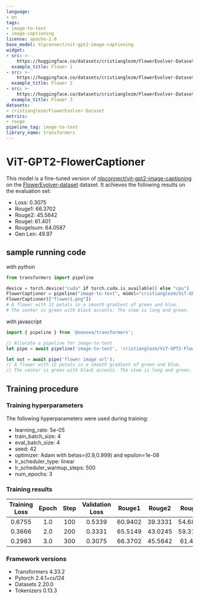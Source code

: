```yaml
---
language:
- en
tags:
- image-to-text
- image-captioning
license: apache-2.0
base_model: nlpconnect/vit-gpt2-image-captioning
widget:
- src: >-
    https://huggingface.co/datasets/cristianglezm/FlowerEvolver-Dataset/resolve/main/flowers/001.png
  example_title: Flower 1
- src: >-
    https://huggingface.co/datasets/cristianglezm/FlowerEvolver-Dataset/resolve/main/flowers/002.png
  example_title: Flower 2
- src: >-
    https://huggingface.co/datasets/cristianglezm/FlowerEvolver-Dataset/resolve/main/flowers/003.png
  example_title: Flower 3
datasets:
- cristianglezm/FlowerEvolver-Dataset
metrics:
- rouge
pipeline_tag: image-to-text
library_name: transformers
---
```


# ViT-GPT2-FlowerCaptioner

This model is a fine-tuned version of [nlpconnect/vit-gpt2-image-captioning](https://huggingface.co/nlpconnect/vit-gpt2-image-captioning) on the [FlowerEvolver-dataset](https://huggingface.co/datasets/cristianglezm/FlowerEvolver-Dataset) dataset.
It achieves the following results on the evaluation set:
- Loss: 0.3075
- Rouge1: 66.3702
- Rouge2: 45.5642
- Rougel: 61.401
- Rougelsum: 64.0587
- Gen Len: 49.97

## sample running code

with python

```python
from transformers import pipeline

device = torch.device("cuda" if torch.cuda.is_available() else "cpu")
FlowerCaptioner = pipeline("image-to-text", model="cristianglezm/ViT-GPT2-FlowerCaptioner", device=device)
FlowerCaptioner(["flower1.png"])
# A flower with 12 petals in a smooth gradient of green and blue. 
# The center is green with black accents. The stem is long and green.
```

with javascript

```javascript
import { pipeline } from '@xenova/transformers';

// Allocate a pipeline for image-to-text
let pipe = await pipeline('image-to-text', 'cristianglezm/ViT-GPT2-FlowerCaptioner-ONNX');

let out = await pipe('flower image url');
// A flower with 12 petals in a smooth gradient of green and blue. 
// The center is green with black accents. The stem is long and green.
```

## Training procedure

### Training hyperparameters

The following hyperparameters were used during training:
- learning_rate: 5e-05
- train_batch_size: 4
- eval_batch_size: 4
- seed: 42
- optimizer: Adam with betas=(0.9,0.999) and epsilon=1e-08
- lr_scheduler_type: linear
- lr_scheduler_warmup_steps: 500
- num_epochs: 3

### Training results

| Training Loss | Epoch | Step | Validation Loss | Rouge1  | Rouge2  | Rougel  | Rougelsum | Gen Len |
|:-------------:|:-----:|:----:|:---------------:|:-------:|:-------:|:-------:|:---------:|:-------:|
| 0.6755        | 1.0   | 100  | 0.5339          | 60.9402 | 39.3331 | 54.6889 | 59.45     | 36.75   |
| 0.3666        | 2.0   | 200  | 0.3331          | 65.5149 | 43.0245 | 59.3121 | 62.7329   | 52.82   |
| 0.2983        | 3.0   | 300  | 0.3075          | 66.3702 | 45.5642 | 61.401  | 64.0587   | 49.97   |


### Framework versions

- Transformers 4.33.2
- Pytorch 2.4.1+cu124
- Datasets 2.20.0
- Tokenizers 0.13.3